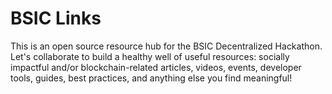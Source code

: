 BSIC Links
==========

This is an open source resource hub for the BSIC Decentralized Hackathon. Let's collaborate to build a healthy well of useful resources: socially impactful and/or blockchain-related articles, videos, events, developer tools, guides, best practices, and anything else you find meaningful! 
